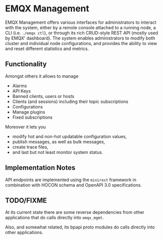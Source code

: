 
# EMQX Management

EMQX Management offers various interfaces for administrators to interact with
the system, either by a remote console attached to a running node, a CLI (i.e.
`./emqx ctl`), or through its rich CRUD-style REST API (mostly used by EMQX'
dashboard). The system enables administrators to modify both cluster and
individual node configurations, and provides the ability to view and reset
different statistics and metrics.

## Functionality

Amongst others it allows to manage

* Alarms
* API Keys
* Banned clients, users or hosts
* Clients (and sessions) including their topic subscriptions
* Configurations
* Manage plugins
* Fixed subscriptions

Moreover it lets you

* modify hot and non-hot updatable configuration values,
* publish messages, as well as bulk messages,
* create trace files,
* and last but not least monitor system status.

## Implementation Notes

API endpoints are implemented using the `minirest` framework in combination with
HOCON schema and OpenAPI 3.0 specifications.

## TODO/FIXME

At its current state there are some reverse dependencies from other applications
that do calls directly into `emqx_mgmt`.

Also, and somewhat related, its bpapi proto modules do calls directly into
other applications.

